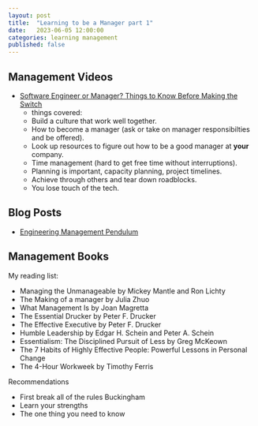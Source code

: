 ```yaml
---
layout: post
title:  "Learning to be a Manager part 1"
date:   2023-06-05 12:00:00
categories: learning management
published: false
---
```


## Management Videos

- [Software Engineer or Manager? Things to Know Before Making the Switch](https://www.youtube.com/watch?v=LQPD9Yc4a0Q)
    - things covered:
    - Build a culture that work well together.
    - How to become a manager (ask or take on manager responsibilties and be offered).
    - Look up resources to figure out how to be a good manager at **your** company. 
    - Time management (hard to get free time without interruptions).
    - Planning is important, capacity planning, project timelines.
    - Achieve through others and tear down roadblocks.
    - You lose touch of the tech.

## Blog Posts

- [Engineering Management Pendulum](https://charity.wtf/2019/01/04/engineering-management-the-pendulum-or-the-ladder/)

## Management Books

My reading list:

- Managing the Unmanageable by Mickey Mantle and Ron Lichty
- The Making of a manager by Julia Zhuo
- What Management Is by Joan Magretta
- The Essential Drucker by Peter F. Drucker
- The Effective Executive by Peter F. Drucker
- Humble Leadership by Edgar H. Schein and Peter A. Schein
- Essentialism: The Disciplined Pursuit of Less by Greg McKeown
- The 7 Habits of Highly Effective People: Powerful Lessons in Personal Change
- The 4-Hour Workweek by Timothy Ferris

Recommendations


- First break all of the rules Buckingham
- Learn your strengths
- The one thing you need to know
